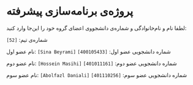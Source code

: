 # پروژه‌ی برنامه‌سازی پیشرفته
لطفا نام و نام‌خانوادگی و شماره‌ی دانشجووی اعضای گروه خود را این‌جا وارد کنید:

شماره‌ی تیم: `[52]`

نام عضو اول: `[Sina Beyrami]`
شماره دانشجویی عضو اول: `[400105433]`

نام عضو دوم: `[Hossein Masihi]`
شماره دانشجویی عضو دوم: `[401011161]`

نام عضو سوم: `[Abolfazl Daniali]`
شماره دانشجویی عضو سوم: `[401110256]`
